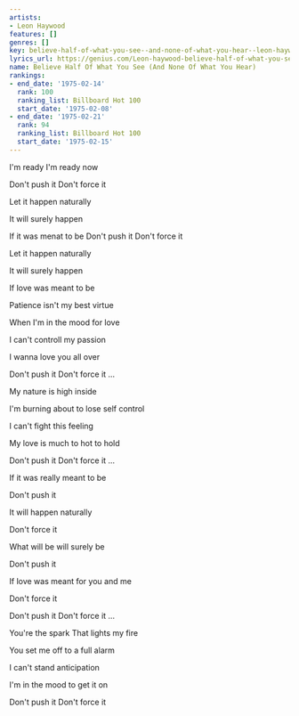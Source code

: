 ```yaml
---
artists:
- Leon Haywood
features: []
genres: []
key: believe-half-of-what-you-see--and-none-of-what-you-hear--leon-haywood
lyrics_url: https://genius.com/Leon-haywood-believe-half-of-what-you-see-and-none-of-what-you-hear-lyrics
name: Believe Half Of What You See (And None Of What You Hear)
rankings:
- end_date: '1975-02-14'
  rank: 100
  ranking_list: Billboard Hot 100
  start_date: '1975-02-08'
- end_date: '1975-02-21'
  rank: 94
  ranking_list: Billboard Hot 100
  start_date: '1975-02-15'
---
```

I'm ready
I'm ready now

Don't push it
Don't force it

Let it happen naturally

It will surely happen

If it was menat to be
Don't push it
Don't force it

Let it happen naturally

It will surely happen

If love was meant to be

Patience isn't my best virtue

When I'm in the mood for love

I can't controll my passion

I wanna love you all over

Don't push it
Don't force it
...

My nature is high inside

I'm burning about to lose self control

I can't fight this feeling

My love is much to hot to hold

Don't push it
Don't force it
...

If it was really meant to be

Don't push it

It will happen naturally

Don't force it

What will be will surely be

Don't push it

If love was meant for you and me

Don't force it

Don't push it
Don't force it
...

You're the spark
That lights my fire

You set me off to a full alarm

I can't stand anticipation

I'm in the mood to get it on

Don't push it
Don't force it
